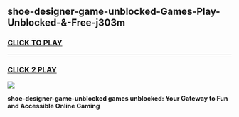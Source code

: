 
## shoe-designer-game-unblocked-Games-Play-Unblocked-&-Free-j303m
<h3>
<a href="https://premium76.site?title=shoe-designer-game-unblocked&ref=24A">CLICK TO PLAY</a></h3>
<hr>

<h3>
<a href="https://premium76.site?title=shoe-designer-game-unblocked&ref=24A">CLICK 2 PLAY</a>
  
</h3>

<a href="https://premium76.site?title=shoe-designer-game-unblocked&ref=24A"><img src="https://clearcache.store/games.png"></a>


**shoe-designer-game-unblocked games unblocked: Your Gateway to Fun and Accessible Online Gaming**
